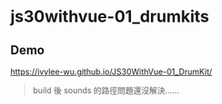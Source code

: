 # js30withvue-01_drumkits

## Demo
https://ivylee-wu.github.io/JS30WithVue-01_DrumKit/
> build 後 sounds 的路徑問題還沒解決......
